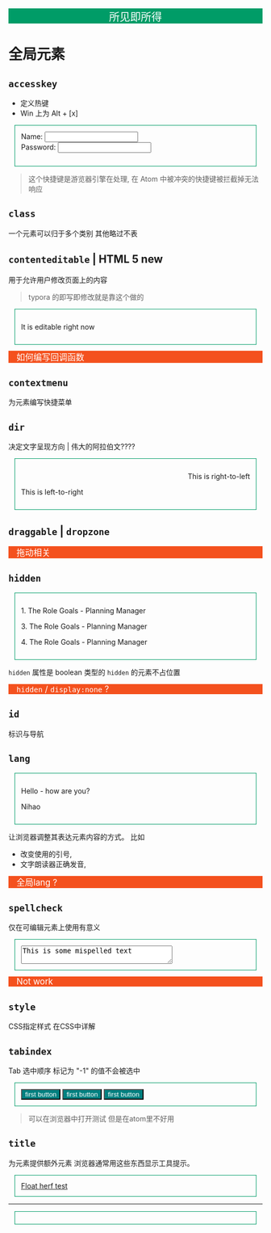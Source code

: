 


<style type="text/css">
        .green{
            background:#009C67;
            text-align:center;
            font-size: 1.5em;
            color: white;
        }
        .red{
            background:#F4511E;
            text-align:left;
            padding-left: 16px;
            font-size: 1.2em;
            color: white
        }
        .html{
            border:thin solid #009C67; padding:12px; margin:12px;
        }
</style>

<p class="green">所见即所得</p>

# 全局元素
## `accesskey`
+ 定义热键
+ Win 上为 Alt + [x]

<div class="html">
    <form>
    Name: <input type="text" name="name" accesskey="n"/>
    <br/>
    Password: <input type="text" name="password" accesskey="p"/>
    <br/>
    </form>
</div>

> 这个快捷键是游览器引擎在处理, 在 Atom 中被冲突的快捷键被拦截掉无法响应

## `class`
一个元素可以归于多个类别 其他略过不表

## `contenteditable` | HTML 5 new
用于允许用户修改页面上的内容

> typora 的即写即修改就是靠这个做的

<div class="html">
    <p contenteditable="true">It is editable right now</p>
</div>

<div class="red"> 如何编写回调函数 </div>

## `contextmenu`
为元素编写快捷菜单

## `dir`
决定文字呈现方向 | 伟大的阿拉伯文????
<div class="html">
    <p dir="rtl">This is right-to-left</p>
    <p dir="ltr">This is left-to-right</p>
</div>

## `draggable` | `dropzone`
<div class="red">拖动相关</div>


## `hidden`
<div class="html">
<p>1. The Role Goals - Planning Manager</p>
<p id="hidden" hidden>2. The Role Goals - Planning Manager</p>
<p>3. The Role Goals - Planning Manager</p>
<p>4. The Role Goals - Planning Manager</p>
</div>

`hidden` 属性是 boolean 类型的
`hidden` 的元素不占位置

<div class="red"><code>hidden</code> / <code>display:none</code> ?</div>

## `id`
标识与导航

## `lang`
<div class="html">
<p lang="en">Hello - how are you?</p>
<p lang="zh">Nihao</p>
</div>

让浏览器调整其表达元素内容的方式。
比如
+ 改变使用的引号,
+ 文字朗读器正确发音,

<div class="red"> 全局lang ?</div>

## `spellcheck`
仅在可编辑元素上使用有意义

<div class="html">
<textarea spellcheck="true" style="width:300px;">
This is some mispelled text
</textarea>
</div>

<div class="red"> Not work </div>

## `style`
CSS指定样式
在CSS中详解

## `tabindex`
Tab 选中顺序
标记为 "-1" 的值不会被选中
<div class="html">
<button tabindex="100" style="background:teal;  color:white;">first button</button>
<button tabindex="-1" style="background:teal;  color:white;">first button</button>
<button tabindex="99" style="background:teal;  color:white;">first button</button>
</div>

> 可以在浏览器中打开测试 但是在atom里不好用

## `title`
为元素提供额外元素 浏览器通常用这些东西显示工具提示。
<div class="html">
<a title="Float Hint" href="https://www.google.jp.cn">Float herf test</a>
</div>




-----------


<div class="html"></div>
<div class="red"></div>
<div class="green"></div>
